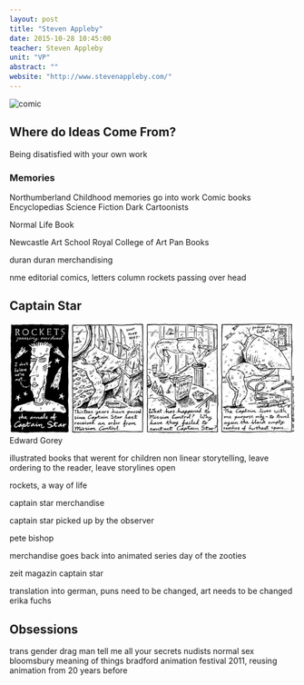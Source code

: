 ```yaml
---
layout: post
title: "Steven Appleby"
date: 2015-10-28 10:45:00
teacher: Steven Appleby
unit: "VP"
abstract: ""
website: "http://www.stevenappleby.com/"
---
```


![comic](https://i.guim.co.uk/img/static/sys-images/Guardian/Pix/pictures/2015/7/1/1435752006945/9a3b5b88-7171-427f-a7ef-56efb4c02ea2-1020x311.jpeg?w=1920&q=85&auto=format&sharp=10&s=4b41768801efbde73731b67e6c089ebe)

## Where do Ideas Come From?

Being disatisfied with your own work

### Memories

Northumberland
Childhood memories go into work
Comic books
Encyclopedias
Science Fiction
Dark Cartoonists

Normal Life Book

Newcastle Art School
Royal College of Art
Pan Books

duran duran
merchandising

nme editorial comics, letters column
rockets passing over head

## Captain Star

![star](/assets/notes/captainstar.jpg)
Edward Gorey

illustrated books that werent for children
non linear storytelling, leave ordering to the reader, leave storylines open

rockets, a way of life

captain star merchandise

captain star picked up by the observer

pete bishop

merchandise goes back into animated series
day of the zooties

zeit magazin captain star

translation into german, puns need to be changed, art needs to be changed
erika fuchs

## Obsessions

trans gender
drag man
tell me all your secrets
nudists
normal sex bloomsbury
meaning of things
bradford animation festival 2011, reusing animation from 20 years before

